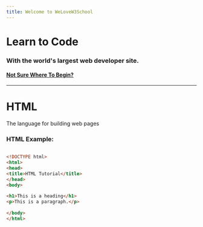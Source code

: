```yaml
---
title: Welcome to WeLoveW3School
---
```

# Learn to Code

### With the world's largest web developer site.

#### [Not Sure Where To Begin?](https://www.w3schools.com/where_to_start.asp)

------------------

# HTML

The language for building web pages
### HTML Example:

``` HTML

<!DOCTYPE html>  
<html>  
<head>  
<title>HTML Tutorial</title>  
</head>  
<body>  
  
<h1>This is a heading</h1>  
<p>This is a paragraph.</p>  
  
</body>  
</html>

```